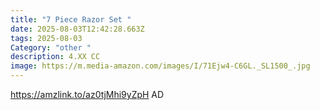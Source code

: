 ```yaml
---
title: "7 Piece Razor Set "
date: 2025-08-03T12:42:28.663Z
tags: 2025-08-03
Category: "other "
description: 4.XX CC
image: https://m.media-amazon.com/images/I/71Ejw4-C6GL._SL1500_.jpg
---
```

https://amzlink.to/az0tjMhi9yZpH  AD